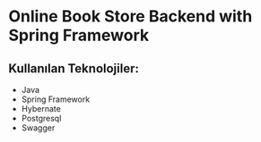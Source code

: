 # Online Book Store Backend with Spring Framework

## Kullanılan Teknolojiler:
- Java
- Spring Framework
- Hybernate
- Postgresql
- Swagger
